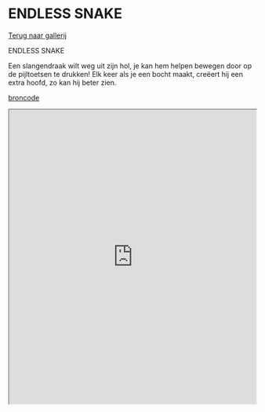 # ENDLESS SNAKE

[Terug naar gallerij](https://arneduyver.github.io/creative-coding/gallery)

ENDLESS SNAKE
    
Een slangendraak wilt weg uit zijn hol, je kan hem helpen bewegen door op de pijltoetsen te drukken! Elk keer als je een bocht maakt, creëert hij een extra hoofd, zo kan hij beter zien.

[broncode](https://editor.p5js.org/jeroen.coninx/sketches/QjdM2u6HB)

<iframe width="100%" height=600 src="https://editor.p5js.org/jeroen.coninx/full/QjdM2u6HB"></iframe>
